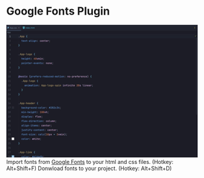 # Google Fonts Plugin
![Demo](demo.gif)
Import fonts from [Google Fonts](https://fonts.google.com/) to your html and css files. (Hotkey: Alt+Shift+F)
Donwload fonts to your project. (Hotkey: Alt+Shift+D)
